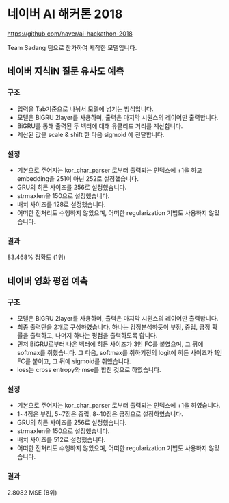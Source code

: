 # 네이버 AI 해커톤 2018

https://github.com/naver/ai-hackathon-2018

Team Sadang 팀으로 참가하여 제작한 모델입니다.



## 네이버 지식iN 질문 유사도 예측 

### 구조

- 입력을 Tab기준으로 나눠서 모델에 넘기는 방식입니다.
- 모델은 BiGRU 2layer를 사용하며, 출력은 마지막 시퀀스의 레이어만 출력합니다.
- BiGRU를 통해 출력된 두 벡터에 대해 유클리드 거리를 계산합니다.
- 계산된 값을 scale & shift 한 다음 sigmoid 에 전달합니다.



### 설정

- 기본으로 주어지는 kor_char_parser 로부터 출력되는 인덱스에 +1을 하고 embedding을 251이 아닌 252로 설정했습니다.
- GRU의 히든 사이즈를  256로 설정했습니다.
- strmaxlen을 150으로 설정했습니다.
- 배치 사이즈를 128로 설정했습니다.
- 어떠한 전처리도 수행하지 않았으며, 어떠한 regularization 기법도 사용하지 않았습니다.



### 결과

83.468% 정확도 (1위)



## 네이버 영화 평점 예측 

### 구조

- 모델은 BiGRU 2layer를 사용하며, 출력은 마지막 시퀀스의 레이어만 출력합니다.
- 최종 출력단을 2개로 구성하였습니다. 하나는 감정분석하듯이 부정, 중립, 긍정 확률을 출력하고, 나머지 하나는 평점을 출력하도록 합니다.
- 먼저 BiGRU로부터 나온 벡터에 히든 사이즈가 3인 FC를 붙였으며, 그 뒤에 softmax를 취했습니다. 그 다음, softmax를 취하기전의 logit에 히든 사이즈가 1인 FC를 붙이고, 그 뒤에 sigmoid를 취했습니다.
- loss는 cross entropy와 mse를 합친 것으로 하였습니다.



### 설정

- 기본으로 주어지는 kor_char_parser 로부터 출력되는 인덱스에 +1을 하였습니다.
- 1~4점은 부정, 5~7점은 중립, 8~10점은 긍정으로 설정하였습니다.
- GRU의 히든 사이즈를  256로 설정했습니다.
- strmaxlen을 150으로 설정했습니다.
- 배치 사이즈를 512로 설정했습니다.
- 어떠한 전처리도 수행하지 않았으며, 어떠한 regularization 기법도 사용하지 않았습니다.



### 결과

2.8082 MSE (8위)

